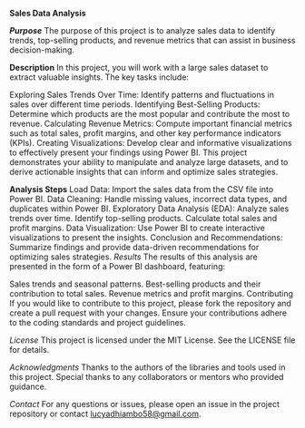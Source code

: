 **Sales Data Analysis**

**_Purpose_**
The purpose of this project is to analyze sales data to identify trends, top-selling products, and revenue metrics that can assist in business decision-making.

**Description**
In this project, you will work with a large sales dataset to extract valuable insights. The key tasks include:

Exploring Sales Trends Over Time: Identify patterns and fluctuations in sales over different time periods.
Identifying Best-Selling Products: Determine which products are the most popular and contribute the most to revenue.
Calculating Revenue Metrics: Compute important financial metrics such as total sales, profit margins, and other key performance indicators (KPIs).
Creating Visualizations: Develop clear and informative visualizations to effectively present your findings using Power BI.
This project demonstrates your ability to manipulate and analyze large datasets, and to derive actionable insights that can inform and optimize sales strategies.

**Analysis Steps**
Load Data: Import the sales data from the CSV file into Power BI.
Data Cleaning: Handle missing values, incorrect data types, and duplicates within Power BI.
Exploratory Data Analysis (EDA):
Analyze sales trends over time.
Identify top-selling products.
Calculate total sales and profit margins.
Data Visualization: Use Power BI to create interactive visualizations to present the insights.
Conclusion and Recommendations: Summarize findings and provide data-driven recommendations for optimizing sales strategies.
_Results_
The results of this analysis are presented in the form of a Power BI dashboard, featuring:

Sales trends and seasonal patterns.
Best-selling products and their contribution to total sales.
Revenue metrics and profit margins.
Contributing
If you would like to contribute to this project, please fork the repository and create a pull request with your changes. Ensure your contributions adhere to the coding standards and project guidelines.

_License_
This project is licensed under the MIT License. See the LICENSE file for details.

_Acknowledgments_
Thanks to the authors of the libraries and tools used in this project.
Special thanks to any collaborators or mentors who provided guidance.

_Contact_
For any questions or issues, please open an issue in the project repository or contact lucyadhiambo58@gmail.com.
